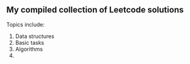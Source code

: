 ## My compiled collection of Leetcode solutions

Topics include:

1. Data structures
2. Basic tasks
3. Algorithms
4. 
